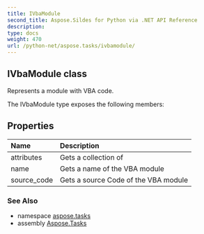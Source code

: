 ```yaml
---
title: IVbaModule
second_title: Aspose.Sildes for Python via .NET API Reference
description: 
type: docs
weight: 470
url: /python-net/aspose.tasks/ivbamodule/
---
```


## IVbaModule class

Represents a module with VBA code.

The IVbaModule type exposes the following members:
## Properties
| Name | Description |
| :- | :- |
|attributes|Gets a collection of|
|name|Gets a name of the VBA module|
|source_code|Gets a source Code of the VBA module|

### See Also

* namespace [aspose.tasks](/python-net/aspose.tasks/)
* assembly [Aspose.Tasks](/tasks/python-net/)

